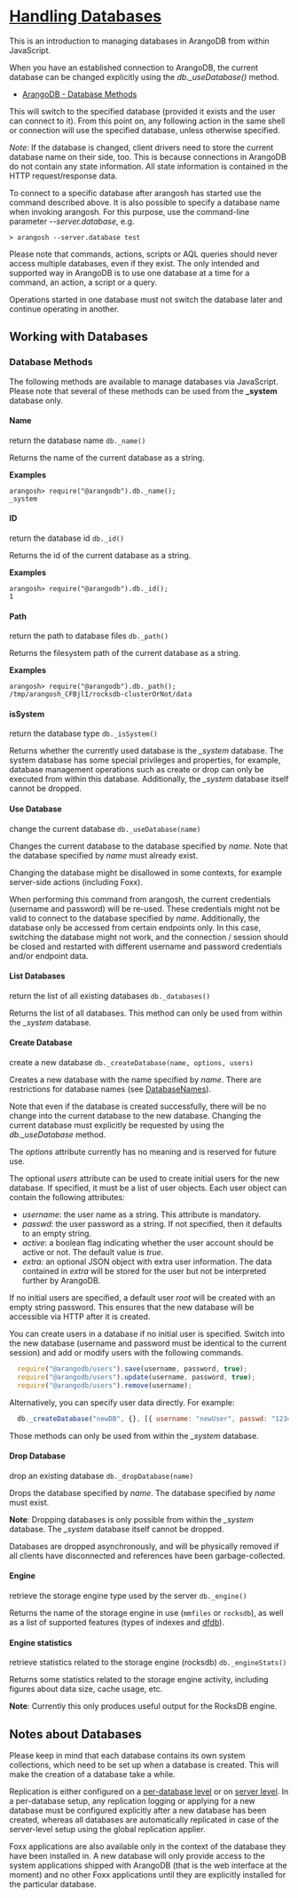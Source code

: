 # [Handling Databases](https://www.arangodb.com/docs/stable/data-modeling-databases.html)

This is an introduction to managing databases in ArangoDB from within JavaScript.

When you have an established connection to ArangoDB,
the current database can be changed explicitly using the *db._useDatabase()* method. 

- [ArangoDB - Database Methods](https://www.tutorialspoint.com/arangodb/arangodb_database_methods.htm)

This will switch to the specified database (provided it exists and the user can connect to it).
From this point on,
any following action in the same shell or connection will use the specified database, unless otherwise specified.

*Note*:
If the database is changed, client drivers need to store the current database name on their side, too.
This is because connections in ArangoDB do not contain any state information.
All state information is contained in the HTTP request/response data.

To connect to a specific database after arangosh has started use the command described above.
It is also possible to specify a database name when invoking arangosh.
For this purpose, use the command-line parameter *--server.database*, e.g.

    > arangosh --server.database test

Please note that commands, actions, scripts or AQL queries should never access multiple databases, even if they exist.
The only intended and supported way in ArangoDB is to use one database at a time for a command,
an action, a script or a query.

Operations started in one database must not switch the database later and continue operating in another.

## Working with Databases

### Database Methods

The following methods are available to manage databases via JavaScript.
Please note that several of these methods can be used from the **_system** database only.

#### Name

return the database name
`db._name()`

Returns the name of the current database as a string.

**Examples**

    arangosh> require("@arangodb").db._name();
    _system

#### ID

return the database id
`db._id()`

Returns the id of the current database as a string.

**Examples**

    arangosh> require("@arangodb").db._id();
    1

#### Path

return the path to database files
`db._path()`

Returns the filesystem path of the current database as a string.

**Examples**

    arangosh> require("@arangodb").db._path();
    /tmp/arangosh_CFBjlI/rocksdb-clusterOrNot/data

#### isSystem

return the database type
`db._isSystem()`

Returns whether the currently used database is the *_system* database.
The system database has some special privileges and properties, for example,
database management operations such as create or drop can only be executed
from within this database. Additionally, the *_system* database itself
cannot be dropped.

#### Use Database

change the current database
`db._useDatabase(name)`

Changes the current database to the database specified by *name*. Note
that the database specified by *name* must already exist.

Changing the database might be disallowed in some contexts, for example
server-side actions (including Foxx).

When performing this command from arangosh, the current credentials (username
and password) will be re-used. These credentials might not be valid to
connect to the database specified by *name*. Additionally, the database
only be accessed from certain endpoints only. In this case, switching the
database might not work, and the connection / session should be closed and
restarted with different username and password credentials and/or
endpoint data.

#### List Databases

return the list of all existing databases
`db._databases()`

Returns the list of all databases. This method can only be used from within
the *_system* database.

#### Create Database

create a new database
`db._createDatabase(name, options, users)`

Creates a new database with the name specified by *name*.
There are restrictions for database names
(see [DatabaseNames](data-modeling-naming-conventions-database-names.html)).

Note that even if the database is created successfully, there will be no
change into the current database to the new database. Changing the current
database must explicitly be requested by using the
*db._useDatabase* method.

The *options* attribute currently has no meaning and is reserved for
future use.

The optional *users* attribute can be used to create initial users for
the new database. If specified, it must be a list of user objects. Each user
object can contain the following attributes:

* *username*: the user name as a string. This attribute is mandatory.
* *passwd*: the user password as a string. If not specified, then it defaults
  to an empty string.
* *active*: a boolean flag indicating whether the user account should be
  active or not. The default value is *true*.
* *extra*: an optional JSON object with extra user information. The data
  contained in *extra* will be stored for the user but not be interpreted
  further by ArangoDB.

If no initial users are specified, a default user *root* will be created
with an empty string password. This ensures that the new database will be
accessible via HTTP after it is created.

You can create users in a database if no initial user is specified. Switch
into the new database (username and password must be identical to the current
session) and add or modify users with the following commands.

```js
  require("@arangodb/users").save(username, password, true);
  require("@arangodb/users").update(username, password, true);
  require("@arangodb/users").remove(username);
```
Alternatively, you can specify user data directly. For example:

```js
  db._createDatabase("newDB", {}, [{ username: "newUser", passwd: "123456", active: true}])
```

Those methods can only be used from within the *_system* database.

#### Drop Database

drop an existing database
`db._dropDatabase(name)`

Drops the database specified by *name*.
The database specified by *name* must exist.

**Note**: Dropping databases is only possible from within the *_system*
database. The *_system* database itself cannot be dropped.

Databases are dropped asynchronously, and will be physically removed if
all clients have disconnected and references have been garbage-collected.

#### Engine

retrieve the storage engine type used by the server
`db._engine()`

Returns the name of the storage engine in use (`mmfiles` or `rocksdb`), as well
as a list of supported features (types of indexes and
[dfdb](programs-arango-dfdb.html)).

#### Engine statistics

retrieve statistics related to the storage engine (rocksdb)
`db._engineStats()`

Returns some statistics related to the storage engine activity, including figures
about data size, cache usage, etc.

**Note**: Currently this only produces useful output for the RocksDB engine.

## Notes about Databases

Please keep in mind that each database contains its own system collections,
which need to be set up when a database is created. This will make the creation
of a database take a while.

Replication is either configured on a
[per-database level](administration-master-slave-database-setup.html)
or on [server level](administration-master-slave-server-level-setup.html).
In a per-database setup, any replication logging or applying for a new database
must be configured explicitly after a new database has been created, whereas all
databases are automatically replicated in case of the server-level setup using the global replication applier.

Foxx applications
are also available only in the context of the database they have been installed 
in. A new database will only provide access to the system applications shipped
with ArangoDB (that is the web interface at the moment) and no other Foxx
applications until they are explicitly installed for the particular database.
